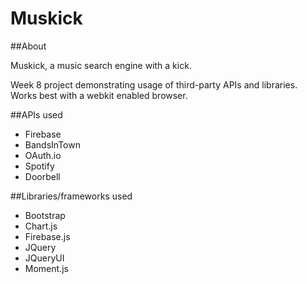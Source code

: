 # Muskick

##About

Muskick, a music search engine with a kick.

Week 8 project demonstrating usage of third-party APIs and libraries. Works best with a webkit enabled browser.

##APIs used

* Firebase
* BandsInTown
* OAuth.io
* Spotify
* Doorbell


##Libraries/frameworks used

* Bootstrap
* Chart.js
* Firebase.js
* JQuery
* JQueryUI
* Moment.js

